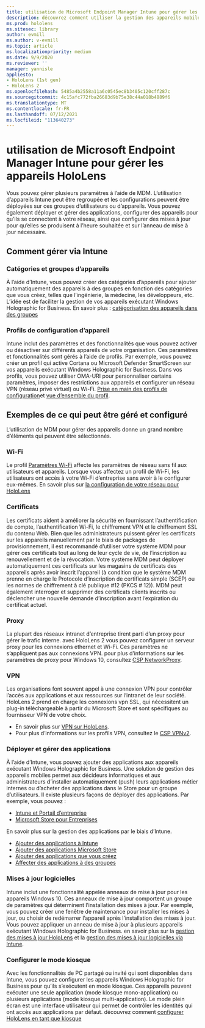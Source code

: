 ```yaml
---
title: utilisation de Microsoft Endpoint Manager Intune pour gérer les appareils HoloLens
description: découvrez comment utiliser la gestion des appareils mobiles pour configurer un CSP, une stratégie et gérer HoloLens des appareils de réalité mixte à grande échelle à l’aide d’Intune.
ms.prod: hololens
ms.sitesec: library
author: evmill
ms.author: v-evmill
ms.topic: article
ms.localizationpriority: medium
ms.date: 9/9/2020
ms.reviewer: ''
manager: yannisle
appliesto:
- HoloLens (1st gen)
- HoloLens 2
ms.openlocfilehash: 5485a4b2558a11a6c0545ec8b3405c120cff287c
ms.sourcegitcommit: 4c15afc772fba26683d9b75e38c44a018b4889f6
ms.translationtype: MT
ms.contentlocale: fr-FR
ms.lasthandoff: 07/12/2021
ms.locfileid: "113640273"
---
```

# <a name="using-microsofts-endpoint-manager-intune-to-manage-hololens-devices"></a>utilisation de Microsoft Endpoint Manager Intune pour gérer les appareils HoloLens

Vous pouvez gérer plusieurs paramètres à l’aide de MDM. L’utilisation d’appareils Intune peut être regroupée et les configurations peuvent être déployées sur ces groupes d’utilisateurs ou d’appareils. Vous pouvez également déployer et gérer des applications, configurer des appareils pour qu’ils se connectent à votre réseau, ainsi que configurer des mises à jour pour qu’elles se produisent à l’heure souhaitée et sur l’anneau de mise à jour nécessaire. 

## <a name="how-to-manage-via-intune"></a>Comment gérer via Intune

### <a name="device-categories-and-groups"></a>Catégories et groupes d’appareils
À l’aide d’Intune, vous pouvez créer des catégories d’appareils pour ajouter automatiquement des appareils à des groupes en fonction des catégories que vous créez, telles que l’ingénierie, la médecine, les développeurs, etc. L’idée est de faciliter la gestion de vos appareils exécutant Windows Holographic for Business.
En savoir plus : [catégorisation des appareils dans des groupes](/mem/intune/enrollment/device-group-mapping)

### <a name="device-configuration-profiles"></a>Profils de configuration d’appareil
Intune inclut des paramètres et des fonctionnalités que vous pouvez activer ou désactiver sur différents appareils de votre organisation. Ces paramètres et fonctionnalités sont gérés à l’aide de profils. Par exemple, vous pouvez créer un profil qui active Cortana ou Microsoft Defender SmartScreen sur vos appareils exécutant Windows Holographic for Business.
Dans vos profils, vous pouvez utiliser OMA-URI pour personnaliser certains paramètres, imposer des restrictions aux appareils et configurer un réseau VPN (réseau privé virtuel) ou Wi-Fi.
[Prise en main des profils de configuration](/mem/intune/configuration/device-profiles)et [vue d’ensemble du profil](/mem/intune/configuration/device-profile-create).

## <a name="examples-of-what-can-be-managed-and-configured"></a>Exemples de ce qui peut être géré et configuré

L’utilisation de MDM pour gérer des appareils donne un grand nombre d’éléments qui peuvent être sélectionnés. 

### <a name="wi-fi"></a>Wi-Fi
Le profil [Paramètres Wi-Fi](/mem/intune/configuration/wi-fi-settings-configure) affecte les paramètres de réseau sans fil aux utilisateurs et appareils. Lorsque vous affectez un profil de Wi-Fi, les utilisateurs ont accès à votre Wi-Fi d’entreprise sans avoir à le configurer eux-mêmes.
En savoir plus sur [la configuration de votre réseau pour HoloLens](hololens-commercial-infrastructure.md)

### <a name="certificates"></a>Certificats
Les certificats aident à améliorer la sécurité en fournissant l’authentification de compte, l’authentification Wi-Fi, le chiffrement VPN et le chiffrement SSL du contenu Web. Bien que les administrateurs puissent gérer les certificats sur les appareils manuellement par le biais de packages de provisionnement, il est recommandé d’utiliser votre système MDM pour gérer ces certificats tout au long de leur cycle de vie, de l’inscription au renouvellement et de la révocation. Votre système MDM peut déployer automatiquement ces certificats sur les magasins de certificats des appareils après avoir inscrit l’appareil (à condition que le système MDM prenne en charge le Protocole d’inscription de certificats simple (SCEP) ou les normes de chiffrement à clé publique #12 (PKCS # 12)). MDM peut également interroger et supprimer des certificats clients inscrits ou déclencher une nouvelle demande d’inscription avant l’expiration du certificat actuel. 

### <a name="proxy"></a>Proxy
La plupart des réseaux intranet d’entreprise tirent parti d’un proxy pour gérer le trafic interne. avec HoloLens 2 vous pouvez configurer un serveur proxy pour les connexions ethernet et Wi-Fi. Ces paramètres ne s’appliquent pas aux connexions VPN. pour plus d’informations sur les paramètres de proxy pour Windows 10, consultez [CSP NetworkProxy](/windows/client-management/mdm/networkproxy-csp).

### <a name="vpn"></a>VPN
Les organisations font souvent appel à une connexion VPN pour contrôler l’accès aux applications et aux ressources sur l’intranet de leur société. HoloLens 2 prend en charge les connexions vpn SSL, qui nécessitent un plug-in téléchargeable à partir du Microsoft Store et sont spécifiques au fournisseur VPN de votre choix. 
- En savoir plus sur [VPN sur HoloLens](hololens-network.md#vpn).
- Pour plus d’informations sur les profils VPN, consultez le [CSP VPNv2](/windows/client-management/mdm/vpnv2-csp).

### <a name="deploy-and-manage-apps"></a>Déployer et gérer des applications
À l’aide d’Intune, vous pouvez ajouter des applications aux appareils exécutant Windows Holographic for Business. Une solution de gestion des appareils mobiles permet aux décideurs informatiques et aux administrateurs d’installer automatiquement (push) leurs applications métier internes ou d’acheter des applications dans le Store pour un groupe d’utilisateurs. Il existe plusieurs façons de déployer des applications. Par exemple, vous pouvez :
-   [Intune et Portail d’entreprise]( app-deploy-intune.md)
-   [Microsoft Store pour Entreprises]( app-deploy-store-business.md)

En savoir plus sur la gestion des applications par le biais d’Intune.
-   [Ajouter des applications à Intune](/mem/intune/apps/apps-add)
-   [Ajouter des applications Microsoft Store](/mem/intune/apps/store-apps-windows)
-   [Ajouter des applications que vous créez](/mem/intune/apps/lob-apps-windows)
- [Affecter des applications à des groupes](/mem/intune/apps/apps-deploy)

### <a name="software-updates"></a>Mises à jour logicielles
Intune inclut une fonctionnalité appelée anneaux de mise à jour pour les appareils Windows 10. Ces anneaux de mise à jour comportent un groupe de paramètres qui déterminent l’installation des mises à jour. Par exemple, vous pouvez créer une fenêtre de maintenance pour installer les mises à jour, ou choisir de redémarrer l’appareil après l’installation des mises à jour. Vous pouvez appliquer un anneau de mise à jour à plusieurs appareils exécutant Windows Holographic for Business.
en savoir plus sur la [gestion des mises à jour HoloLens](hololens-updates.md) et la [gestion des mises à jour logicielles via Intune](/mem/intune/protect/windows-update-for-business-configure).

### <a name="configure-kiosk-mode"></a>Configurer le mode kiosque
Avec les fonctionnalités de PC partagé ou invité qui sont disponibles dans Intune, vous pouvez configurer les appareils Windows Holographic for Business pour qu’ils s’exécutent en mode kiosque. Ces appareils peuvent exécuter une seule application (mode kiosque mono-application) ou plusieurs applications (mode kiosque multi-application). Le mode plein écran est une interface utilisateur qui permet de contrôler les identités qui ont accès aux applications par défaut.
découvrez comment [configurer HoloLens en tant que kiosque]( hololens-kiosk.md)

